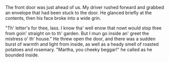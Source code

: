 The front door was just ahead of us. My driver rushed forward and grabbed an envelope that had been stuck to the door. He glanced briefly at the contents, then his face broke into a wide grin.

"Th' letter's for thee, lass. I know tha' well enow that nowt would stop thee from goin' straight on to th' garden. But I mun go inside an' greet the mistress o' th' house." He threw open the door, and there was a sudden burst of warmth and light from inside, as well as a heady smell of roasted potatoes and rosemary. "Martha, you cheeky beggar!" he called as he bounded inside. 